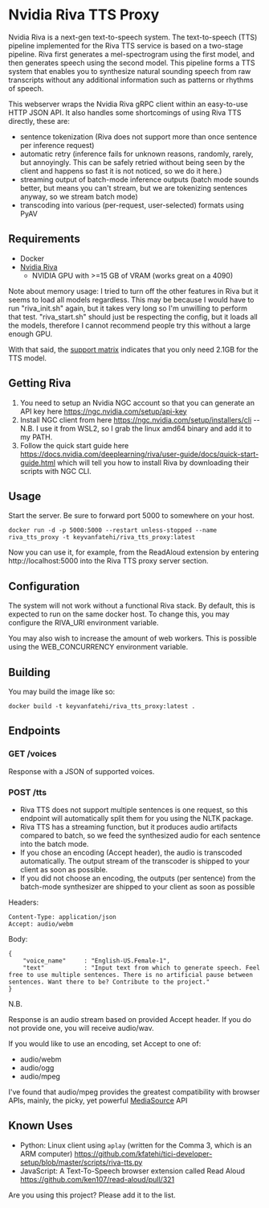 # Nvidia Riva TTS Proxy

Nvidia Riva is a next-gen text-to-speech system. The text-to-speech (TTS) pipeline implemented for the Riva TTS service is based on a two-stage pipeline. Riva first generates a mel-spectrogram using the first model, and then generates speech using the second model. This pipeline forms a TTS system that enables you to synthesize natural sounding speech from raw transcripts without any additional information such as patterns or rhythms of speech.

This webserver wraps the Nvidia Riva gRPC client within an easy-to-use HTTP JSON API. It also handles some shortcomings of using Riva TTS directly, these are:
- sentence tokenization (Riva does not support more than once sentence per inference request)
- automatic retry (inference fails for unknown reasons, randomly, rarely, but annoyingly. This can be safely retried without being seen by the client and happens so fast it is not noticed, so we do it here.)
- streaming output of batch-mode inference outputs (batch mode sounds better, but means you can't stream, but we are tokenizing sentences anyway, so we stream batch mode)
- transcoding into various (per-request, user-selected) formats using PyAV

## Requirements

* Docker
* [Nvidia Riva](https://docs.nvidia.com/deeplearning/riva/user-guide/docs/quick-start-guide.html)
    - NVIDIA GPU with >=15 GB of VRAM (works great on a 4090)

Note about memory usage: I tried to turn off the other features in Riva but it seems to load all models regardless. This may be because I would have to run "riva_init.sh" again, but it takes very long so I'm unwilling to perform that test. "riva_start.sh" should just be respecting the config, but it loads all the models, therefore I cannot recommend people try this without a large enough GPU.

With that said, the [support matrix](https://docs.nvidia.com/deeplearning/riva/user-guide/docs/support-matrix.html) indicates that you only need 2.1GB for the TTS model.

## Getting Riva

1. You need to setup an Nvidia NGC account so that you can generate an API key here https://ngc.nvidia.com/setup/api-key
2. Install NGC client from here https://ngc.nvidia.com/setup/installers/cli -- N.B. I use it from WSL2, so I grab the linux amd64 binary and add it to my PATH. 
3. Follow the quick start guide here https://docs.nvidia.com/deeplearning/riva/user-guide/docs/quick-start-guide.html which will tell you how to install Riva by downloading their scripts with NGC CLI.

## Usage

Start the server. Be sure to forward port 5000 to somewhere on your host.

```
docker run -d -p 5000:5000 --restart unless-stopped --name riva_tts_proxy -t keyvanfatehi/riva_tts_proxy:latest
```

Now you can use it, for example, from the ReadAloud extension by entering http://localhost:5000 into the Riva TTS proxy server section.

## Configuration

The system will not work without a functional Riva stack. By default, this is expected to run on the same docker host. To change this, you may configure the RIVA_URI environment variable.

You may also wish to increase the amount of web workers. This is possible using the WEB_CONCURRENCY environment variable.

## Building

You may build the image like so:

```
docker build -t keyvanfatehi/riva_tts_proxy:latest .
```

## Endpoints

### GET /voices

Response with a JSON of supported voices.

### POST /tts

* Riva TTS does not support multiple sentences is one request, so this endpoint will automatically split them for you using the NLTK package.
* Riva TTS has a streaming function, but it produces audio artifacts compared to batch, so we feed the synthesized audio for each sentence into the batch mode.
* If you chose an encoding (Accept header), the audio is transcoded automatically. The output stream of the transcoder is shipped to your client as soon as possible.
* If you did not choose an encoding, the outputs (per sentence) from the batch-mode synthesizer are shipped to your client as soon as possible

Headers:

```
Content-Type: application/json
Accept: audio/webm
```

Body:

```
{
    "voice_name"     : "English-US.Female-1",
    "text"           : "Input text from which to generate speech. Feel free to use multiple sentences. There is no artificial pause between sentences. Want there to be? Contribute to the project."
}
```

N.B.

Response is an audio stream based on provided Accept header. If you do not provide one, you will receive audio/wav.

If you would like to use an encoding, set Accept to one of:
- audio/webm
- audio/ogg
- audio/mpeg

I've found that audio/mpeg provides the greatest compatibility with browser APIs, mainly, the picky, yet powerful [MediaSource](https://developer.mozilla.org/en-US/docs/Web/API/MediaSource) API

## Known Uses

- Python: Linux client using `aplay` (written for the Comma 3, which is an ARM computer) https://github.com/kfatehi/tici-developer-setup/blob/master/scripts/riva-tts.py
- JavaScript: A Text-To-Speech browser extension called Read Aloud https://github.com/ken107/read-aloud/pull/321

Are you using this project? Please add it to the list.
